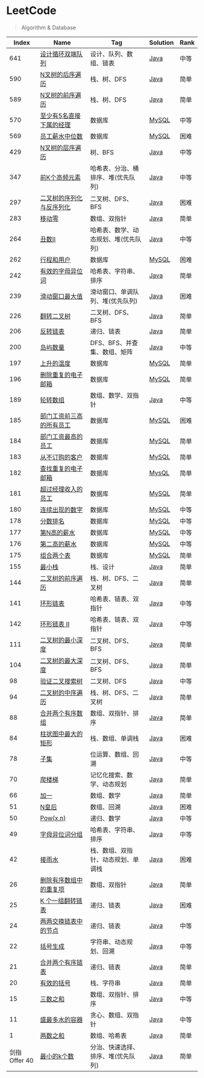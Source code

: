 # LeetCode

> Algorithm & Database

| Index         | Name                                                                                                 | Tag                                  | Solution                                                            | Rank |
| ------------- | ---------------------------------------------------------------------------------------------------- | ------------------------------------ | ------------------------------------------------------------------- | ---- |
| 641           | [设计循环双端队列](https://leetcode-cn.com/problems/design-circular-deque/)                          | 设计、队列、数组、链表               | [Java](./algorithm/java/DesignCircularDeque.java)                   | 中等 |
| 590           | [N叉树的后序遍历](https://leetcode-cn.com/problems/n-ary-tree-postorder-traversal/)                  | 栈、树、DFS                          | [Java](./algorithm/java/NAryTreePostorderTraversal.java)            | 简单 |
| 589           | [N叉树的前序遍历](https://leetcode-cn.com/problems/n-ary-tree-preorder-traversal/)                   | 栈、树、DFS                          | [Java](./algorithm/java/NAryTreePreorderTraversal.java)             | 简单 |
| 570           | [至少有5名直接下属的经理](https://leetcode-cn.com/problems/managers-with-at-least-5-direct-reports/) | 数据库                               | [MySQL](./database/mysql/managersWithAtLeast5DirectReports.sql)     | 中等 |
| 569           | [员工薪水中位数](https://leetcode-cn.com/problems/median-employee-salary/)                           | 数据库                               | [MySQL](./database/mysql/medianEmployeeSalary.sql)                  | 困难 |
| 429           | [N叉树的层序遍历](https://leetcode-cn.com/problems/n-ary-tree-level-order-traversal/)                | 树、BFS                              | [Java](./algorithm/java/NAryTreeLevelOrderTraversal.java)           | 中等 |
| 347           | [前K个高频元素](https://leetcode-cn.com/problems/top-k-frequent-elements/)                           | 哈希表、分治、桶排序、堆(优先队列)   | [Java](./algorithm/java/TopKFrequentElements.java)                  | 中等 |
| 297           | [二叉树的序列化与反序列化](https://leetcode-cn.com/problems/serialize-and-deserialize-binary-tree/)  | 二叉树、DFS、BFS                     | [Java](./algorithm/java/SerializeAndDeserializeBinaryTree.java)     | 困难 |
| 283           | [移动零](https://leetcode-cn.com/problems/move-zeroes/)                                              | 数组、双指针                         | [Java](./algorithm/java/MoveZeroes.java)                            | 简单 |
| 264           | [丑数II](https://leetcode-cn.com/problems/ugly-number-ii/)                                           | 哈希表、数学、动态规划、堆(优先队列) | [Java](./algorithm/java/UglyNumber2.java)                           | 中等 |
| 262           | [行程和用户](https://leetcode-cn.com/problems/trips-and-users/)                                      | 数据库                               | [MySQL](./database/mysql/tripsAndUsers.sql)                         | 困难 |
| 242           | [有效的字母异位词](https://leetcode-cn.com/problems/valid-anagram/)                                  | 哈希表、字符串、排序                 | [Java](./algorithm/java/ValidAnagram.java)                          | 简单 |
| 239           | [滑动窗口最大值](https://leetcode-cn.com/problems/sliding-window-maximum/)                           | 滑动窗口、单调队列、堆(优先队列)     | [Java](./algorithm/java/SlidingWindowMaximum.java)                  | 困难 |
| 226           | [翻转二叉树](https://leetcode-cn.com/problems/invert-inary-tree/)                                    | 二叉树、DFS、BFS                     | [Java](./algorithm/java/InvertBinaryTree.java)                      | 简单 |
| 206           | [反转链表](https://leetcode-cn.com/problems/reverse-linked-list/)                                    | 递归、链表                           | [Java](./algorithm/java/ReverseLinkedList.java)                     | 简单 |
| 200           | [岛屿数量](https://leetcode-cn.com/problems/number-of-islands/)                                      | DFS、BFS、并查集、数组、矩阵         | [Java](./algorithm/java/NumberOfIslands.java)                       | 中等 |
| 197           | [上升的温度](https://leetcode-cn.com/problems/rising-temperature/)                                   | 数据库                               | [MySQL](./database/mysql/risingTemperature.sql)                     | 简单 |
| 196           | [删除重复的电子邮箱](https://leetcode-cn.com/problems/delete-duplicate-emails/)                      | 数据库                               | [MySQL](./database/mysql/deleteDuplicateEmails.sql)                 | 简单 |
| 189           | [轮转数组](https://leetcode-cn.com/problems/rotate-array/)                                           | 数组、数学、双指针                   | [Java](./algorithm/java/RotateArray.java)                           | 中等 |
| 185           | [部门工资前三高的所有员工](https://leetcode-cn.com/problems/department-top-three-salaries/)          | 数据库                               | [MySQL](./database/mysql/departmentTopThreeSalaries.sql)            | 困难 |
| 184           | [部门工资最高的员工](https://leetcode-cn.com/problems/department-highest-salary/)                    | 数据库                               | [MySQL](./database/mysql/departmentHighestSalary.sql)               | 简单 |
| 183           | [从不订购的客户](https://leetcode-cn.com/problems/customers-who-never-order/)                        | 数据库                               | [MySQL](./database/mysql/customersWhoNeverOrder.sql)                | 简单 |
| 182           | [查找重复的电子邮箱](https://leetcode-cn.com/problems/duplicate-emails/)                             | 数据库                               | [MysQL](./database/mysql/duplicateEmails.sql)                       | 简单 |
| 181           | [超过经理收入的员工](https://leetcode-cn.com/problems/employees-earning-more-than-their-managers/)   | 数据库                               | [MySQL](./database/mysql/employeesEarningMoreThanTheirManagers.sql) | 简单 |
| 180           | [连续出现的数字](https://leetcode-cn.com/problems/consecutive-numbers/)                              | 数据库                               | [MySQL](./database/mysql/consecutiveNumbers.sql)                    | 中等 |
| 178           | [分数排名](https://leetcode-cn.com/problems/rank-scores/)                              | 数据库                               | [MySQL](./database/mysql/rankScores.sql)                            | 中等 |
| 177           | [第N高的薪水](https://leetcode-cn.com/problems/nth-highest-salary/)                                  | 数据库                               | [MySQL](./database/mysql/nthHighestSalary.sql)                      | 中等 |
| 176           | [第二高的薪水](https://leetcode-cn.com/problems/second-highest-salary/)                              | 数据库                               | [MySQL](./database/mysql/secondHighestSalary.sql)                   | 中等 |
| 175           | [组合两个表](https://leetcode-cn.com/problems/combine-two-tables/)                                   | 数据库                               | [MySQL](./database/mysql/combineTwoTables.sql)                      | 简单 |
| 155           | [最小栈](https://leetcode-cn.com/problems/min-stack/)                                                | 栈、设计                             | [Java](./algorithm/java/MinStack.java)                              | 简单 |
| 144           | [二叉树的前序遍历](https://leetcode-cn.com/problems/binary-tree-preorder-traversal/)                 | 栈、树、DFS、二叉树                  | [Java](./algorithm/java/BinaryTreePreorderTraversal.java)           | 简单 |
| 141           | [环形链表](https://leetcode-cn.com/problems/linked-list-cycle/)                                      | 哈希表、链表、双指针                 | [Java](./algorithm/java/LinkedListCycle.java)                       | 中等 |
| 142           | [环形链表 II](https://leetcode-cn.com/problems/linked-list-cycle-ii/)                                | 哈希表、链表、双指针                 | [Java](./algorithm/java/LinkedListCycle2.java)                      | 中等 |
| 111           | [二叉树的最小深度](https://leetcode-cn.com/problems/minimum-depth-of-binary-tree/)                   | 二叉树、DFS、BFS                     | [Java](./algorithm/java/MinimumDepthOfBinaryTree.java)              | 简单 |
| 104           | [二叉树的最大深度](https://leetcode-cn.com/problems/maximum-depth-of-binary-tree/)                   | 二叉树、DFS、BFS                     | [Java](./algorithm/java/MaximumDepthOfBinaryTree.java)              | 简单 |
| 98            | [验证二叉搜索树](https://leetcode-cn.com/problems/validate-binary-search-tree/)                      | 二叉树、DFS                          | [Java](./algorithm/java/ValidateBinarySearchTree.java)              | 中等 |
| 94            | [二叉树的中序遍历](https://leetcode-cn.com/problems/binary-tree-inorder-traversal/)                  | 栈、树、DFS、二叉树                  | [Java](./algorithm/java/BinaryTreeInorderTraversal.java)            | 简单 |
| 88            | [合并两个有序数组](https://leetcode-cn.com/problems/merge-sorted-array/)                             | 数组、双指针、排序                   | [Java](./algorithm/java/MergeSortedArray.java)                      | 简单 |
| 84            | [柱状图中最大的矩形](https://leetcode-cn.com/problems/largest-rectangle-in-histogram/)               | 栈、数组、单调栈                     | [Java](./algorithm/java/LargestRectangleInHistogram.java)           | 困难 |
| 78            | [子集](https://leetcode-cn.com/problems/subsets/)                                                    | 位运算、数组、回溯                   | [Java](./algorithm/java/Subsets.java)                               | 中等 |
| 70            | [爬楼梯](https://leetcode-cn.com/problems/climbing-stairs/)                                          | 记忆化搜索、数学、动态规划           | [Java](./algorithm/java/ClimbingStairs.java)                        | 简单 |
| 66            | [加一](https://leetcode-cn.com/problems/plus-one/)                                                   | 数组、数学                           | [Java](./algorithm/java/PlusOne.java)                               | 简单 |
| 51            | [N皇后](https://leetcode-cn.com/problems/n-queens/)                                                  | 数组、回溯                           | [Java](./algorithm/java/NQueens.java)                               | 困难 |
| 50            | [Pow(x,n)](https://leetcode-cn.com/problems/powx-n/)                                                 | 递归、数学                           | [Java](./algorithm/java/PowxN.java)                                 | 中等 |
| 49            | [字母异位词分组](https://leetcode-cn.com/problems/group-anagrams/)                                   | 哈希表、字符串、排序                 | [Java](./algorithm/java/GroupAnagrams.java)                         | 中等 |
| 42            | [接雨水](https://leetcode-cn.com/problems/trapping-rain-water/)                                      | 栈、数组、双指针、动态规划、单调栈   | [Java](./algorithm/java/TrappingRainWater.java)                     | 困难 |
| 26            | [删除有序数组中的重复项](https://leetcode-cn.com/problems/remove-duplicates-from-sorted-array/)      | 数组、双指针                         | [Java](./algorithm/java/RemoveDuplicatesFromSortedArray.java)       | 简单 |
| 25            | [K 个一组翻转链表](https://leetcode-cn.com/problems/reverse-nodes-in-k-group/)                       | 递归、链表                           | [Java](./algorithm/java/ReverseNodesInKGroup.java)                  | 困难 |
| 24            | [两两交换链表中的节点](https://leetcode-cn.com/problems/swap-nodes-in-pairs/)                        | 递归、链表                           | [Java](./algorithm/java/SwapNodesInPairs.java)                      | 中等 |
| 22            | [括号生成](https://leetcode-cn.com/problems/generate-parentheses/)                                   | 字符串、动态规划、回溯               | [Java](./algorithm/java/GenerateParentheses.java)                   | 中等 |
| 21            | [合并两个有序链表](https://leetcode-cn.com/problems/merge-two-sorted-lists/)                         | 递归、链表                           | [Java](./algorithm/java/MergeTwoSortedLists.java)                   | 简单 |
| 20            | [有效的括号](https://leetcode-cn.com/problems/valid-parentheses/)                                    | 栈、字符串                           | [Java](./algorithm/java/ValidParentheses.java)                      | 简单 |
| 15            | [三数之和](https://leetcode-cn.com/problems/3sum/)                                                   | 数组、双指针、排序                   | [Java](./algorithm/java/ThreeSum.java)                              | 中等 |
| 11            | [盛最多水的容器](https://leetcode-cn.com/problems/container-with-most-water/)                        | 贪心、数组、双指针                   | [Java](./algorithm/java/ContainerWithMostWater.java)                | 中等 |
| 1             | [两数之和](https://leetcode-cn.com/problems/two-sum/)                                                | 数组、哈希表                         | [Java](./algorithm/java/TwoSum.java)                                | 简单 |
| 剑指 Offer 40 | [最小的k个数](https://leetcode-cn.com/problems/zui-xiao-de-kge-shu-lcof/)                            | 分治、快速选择、排序、堆(优先队列)   | [Java](./algorithm/java/ZuiXiaoDeKgeShuLcof.java)                   | 简单 |
